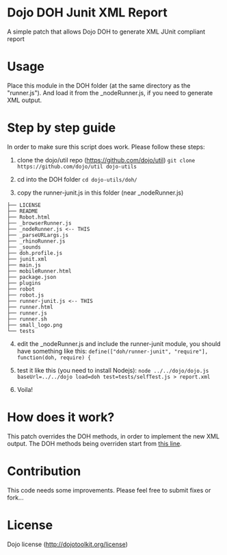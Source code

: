 Dojo DOH Junit XML Report
=

A simple patch that allows Dojo DOH to generate XML JUnit compliant report

Usage
=

Place this module in the DOH folder (at the same directory as the "runner.js"). And load it from the _nodeRunner.js, if you need to generate XML output.

Step by step guide
==

In order to make sure this script does work. Please follow these steps:

1) clone the dojo/util repo (https://github.com/dojo/util)
```git clone https://github.com/dojo/util dojo-utils```

2) cd into the DOH folder
```cd dojo-utils/doh/```

3) copy the runner-junit.js in this folder (near _nodeRunner.js)
```
├── LICENSE
├── README
├── Robot.html
├── _browserRunner.js
├── _nodeRunner.js <-- THIS
├── _parseURLargs.js
├── _rhinoRunner.js
├── _sounds
├── doh.profile.js
├── junit.xml
├── main.js
├── mobileRunner.html
├── package.json
├── plugins
├── robot
├── robot.js
├── runner-junit.js <-- THIS
├── runner.html
├── runner.js
├── runner.sh
├── small_logo.png
└── tests

```


4) edit the _nodeRunner.js and include the runner-junit module, you should have something like this:
``` define(["doh/runner-junit", "require"], function(doh, require) { ```

5) test it like this (you need to install Nodejs):
```node ../../dojo/dojo.js baseUrl=../../dojo load=doh test=tests/selfTest.js > report.xml```

6) Voila!

How does it work?
=

This patch overrides the DOH methods, in order to implement the new XML output. The DOH methods being overriden start from [this line](https://github.com/manekinekko/dojo-doh-junit-report/blob/master/runner-junit.js#L322).

Contribution
= 

This code needs some improvements. Please feel free to submit fixes or fork...

License
=

Dojo license (http://dojotoolkit.org/license)
